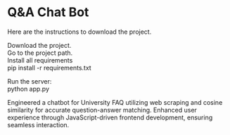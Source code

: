 # Q&A Chat Bot

Here are the instructions to download the project.

Download the project.<br>
Go to the project path.<br>
Install all requirements<br>
pip install -r requirements.txt<br>


Run the server:<br>
python app.py<br>


Engineered a chatbot for University FAQ utilizing web scraping and cosine similarity for accurate question-answer matching.
Enhanced user experience through JavaScript-driven frontend development, ensuring seamless interaction.
 
